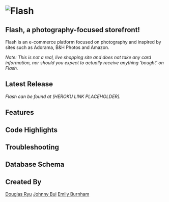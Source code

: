# ![Flash](https://i.imgur.com/wib9bmY.png)

## Flash, a photography-focused storefront!

Flash is an e-commerce platform focused on photography and inspired by sites such as Adorama, B&H Photos and Amazon.

*Note: This is not a real, live shopping site and does not take any card information, nor should you expect to actually receive anything 'bought' on Flash.*

## Latest Release

*Flash can be found at [HEROKU LINK PLACEHOLDER].*


## Features


## Code Highlights


## Troubleshooting


## Database Schema


## Created By 
[Douglas Ryu](https://github.com/douglasryu)
[Johnny Bui](https://github.com/JBui923)
[Emily Burnham](https://github.com/Aderyn1121)

